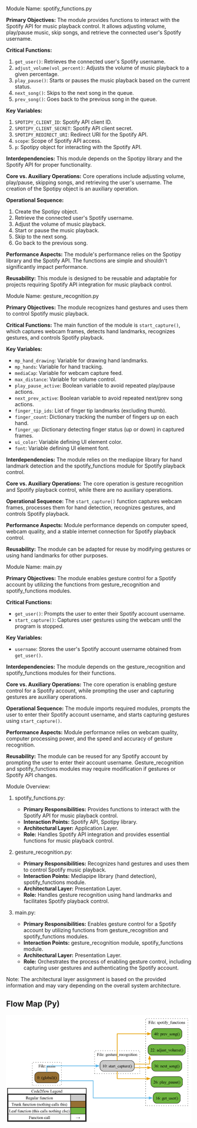 Module Name: spotify_functions.py

**Primary Objectives:**
The module provides functions to interact with the Spotify API for music playback control. It allows adjusting volume, play/pause music, skip songs, and retrieve the connected user's Spotify username.

**Critical Functions:**
1. `get_user()`: Retrieves the connected user's Spotify username.
2. `adjust_volume(vol_percent)`: Adjusts the volume of music playback to a given percentage.
3. `play_pause()`: Starts or pauses the music playback based on the current status.
4. `next_song()`: Skips to the next song in the queue.
5. `prev_song()`: Goes back to the previous song in the queue.

**Key Variables:**
1. `SPOTIPY_CLIENT_ID`: Spotify API client ID.
2. `SPOTIPY_CLIENT_SECRET`: Spotify API client secret.
3. `SPOTIPY_REDIRECT_URI`: Redirect URI for the Spotify API.
4. `scope`: Scope of Spotify API access.
5. `p`: Spotipy object for interacting with the Spotify API.

**Interdependencies:**
This module depends on the Spotipy library and the Spotify API for proper functionality.

**Core vs. Auxiliary Operations:**
Core operations include adjusting volume, play/pause, skipping songs, and retrieving the user's username. The creation of the Spotipy object is an auxiliary operation.

**Operational Sequence:**
1. Create the Spotipy object.
2. Retrieve the connected user's Spotify username.
3. Adjust the volume of music playback.
4. Start or pause the music playback.
5. Skip to the next song.
6. Go back to the previous song.

**Performance Aspects:**
The module's performance relies on the Spotipy library and the Spotify API. The functions are simple and shouldn't significantly impact performance.

**Reusability:**
This module is designed to be reusable and adaptable for projects requiring Spotify API integration for music playback control.

Module Name: gesture_recognition.py

**Primary Objectives:**
The module recognizes hand gestures and uses them to control Spotify music playback.

**Critical Functions:**
The main function of the module is `start_capture()`, which captures webcam frames, detects hand landmarks, recognizes gestures, and controls Spotify playback.

**Key Variables:**
- `mp_hand_drawing`: Variable for drawing hand landmarks.
- `mp_hands`: Variable for hand tracking.
- `mediaCap`: Variable for webcam capture feed.
- `max_distance`: Variable for volume control.
- `play_pause_active`: Boolean variable to avoid repeated play/pause actions.
- `next_prev_active`: Boolean variable to avoid repeated next/prev song actions.
- `finger_tip_ids`: List of finger tip landmarks (excluding thumb).
- `finger_count`: Dictionary tracking the number of fingers up on each hand.
- `finger_up`: Dictionary detecting finger status (up or down) in captured frames.
- `ui_color`: Variable defining UI element color.
- `font`: Variable defining UI element font.

**Interdependencies:**
The module relies on the mediapipe library for hand landmark detection and the spotify_functions module for Spotify playback control.

**Core vs. Auxiliary Operations:**
The core operation is gesture recognition and Spotify playback control, while there are no auxiliary operations.

**Operational Sequence:**
The `start_capture()` function captures webcam frames, processes them for hand detection, recognizes gestures, and controls Spotify playback.

**Performance Aspects:**
Module performance depends on computer speed, webcam quality, and a stable internet connection for Spotify playback control.

**Reusability:**
The module can be adapted for reuse by modifying gestures or using hand landmarks for other purposes.

Module Name: main.py

**Primary Objectives:**
The module enables gesture control for a Spotify account by utilizing the functions from gesture_recognition and spotify_functions modules.

**Critical Functions:**
- `get_user()`: Prompts the user to enter their Spotify account username.
- `start_capture()`: Captures user gestures using the webcam until the program is stopped.

**Key Variables:**
- `username`: Stores the user's Spotify account username obtained from `get_user()`.

**Interdependencies:**
The module depends on the gesture_recognition and spotify_functions modules for their functions.

**Core vs. Auxiliary Operations:**
The core operation is enabling gesture control for a Spotify account, while prompting the user and capturing gestures are auxiliary operations.

**Operational Sequence:**
The module imports required modules, prompts the user to enter their Spotify account username, and starts capturing gestures using `start_capture()`.

**Performance Aspects:**
Module performance relies on webcam quality, computer processing power, and the speed and accuracy of gesture recognition.

**Reusability:**
The module can be reused for any Spotify account by prompting the user to enter their account username. Gesture_recognition and spotify_functions modules may require modification if gestures or Spotify API changes.

Module Overview:

1. spotify_functions.py:
   - **Primary Responsibilities:** Provides functions to interact with the Spotify API for music playback control.
   - **Interaction Points:** Spotify API, Spotipy library.
   - **Architectural Layer:** Application Layer.
   - **Role:** Handles Spotify API integration and provides essential functions for music playback control.

2. gesture_recognition.py:
   - **Primary Responsibilities:** Recognizes hand gestures and uses them to control Spotify music playback.
   - **Interaction Points:** Mediapipe library (hand detection), spotify_functions module.
   - **Architectural Layer:** Presentation Layer.
   - **Role:** Handles gesture recognition using hand landmarks and facilitates Spotify playback control.

3. main.py:
   - **Primary Responsibilities:** Enables gesture control for a Spotify account by utilizing functions from gesture_recognition and spotify_functions modules.
   - **Interaction Points:** gesture_recognition module, spotify_functions module.
   - **Architectural Layer:** Presentation Layer.
   - **Role:** Orchestrates the process of enabling gesture control, including capturing user gestures and authenticating the Spotify account.

Note: The architectural layer assignment is based on the provided information and may vary depending on the overall system architecture.


## Flow Map (Py)

![Flow Map (Py)](flow_map_py.png)

